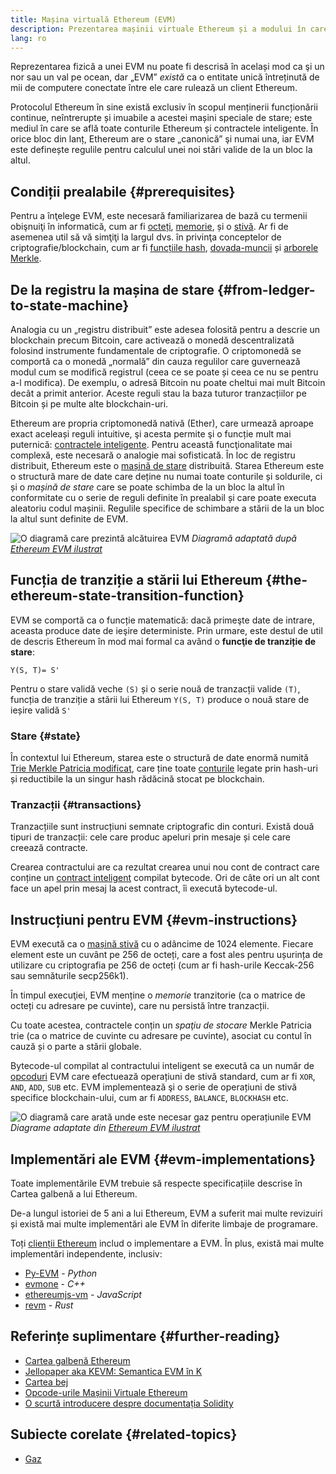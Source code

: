 ```yaml
---
title: Mașina virtuală Ethereum (EVM)
description: Prezentarea mașinii virtuale Ethereum și a modului în care aceasta se referă la stare, tranzacții și contracte inteligente.
lang: ro
---
```


Reprezentarea fizică a unei EVM nu poate fi descrisă în același mod ca şi un nor sau un val pe ocean, dar „EVM” _există_ ca o entitate unică întreținută de mii de computere conectate între ele care rulează un client Ethereum.

Protocolul Ethereum în sine există exclusiv în scopul menținerii funcționării continue, neîntrerupte și imuabile a acestei mașini speciale de stare; este mediul în care se află toate conturile Ethereum și contractele inteligente. În orice bloc din lanț, Ethereum are o stare „canonică” şi numai una, iar EVM este definește regulile pentru calculul unei noi stări valide de la un bloc la altul.

## Condiții prealabile {#prerequisites}

Pentru a înţelege EVM, este necesară familiarizarea de bază cu termenii obişnuiţi în informatică, cum ar fi [octeți](https://wikipedia.org/wiki/Byte), [memorie](https://wikipedia.org/wiki/Computer_memory), și o [stivă](<https://wikipedia.org/wiki/Stack_(abstract_data_type)>). Ar fi de asemenea util să vă simţiţi la largul dvs. în privinţa conceptelor de criptografie/blockchain, cum ar fi [funcțiile hash](https://wikipedia.org/wiki/Cryptographic_hash_function), [dovada-muncii](https://wikipedia.org/wiki/Proof_of_work) și [arborele Merkle](https://wikipedia.org/wiki/Merkle_tree).

## De la registru la mașina de stare {#from-ledger-to-state-machine}

Analogia cu un „registru distribuit” este adesea folosită pentru a descrie un blockchain precum Bitcoin, care activează o monedă descentralizată folosind instrumente fundamentale de criptografie. O criptomonedă se comportă ca o monedă „normală” din cauza regulilor care guvernează modul cum se modifică registrul (ceea ce se poate și ceea ce nu se pentru a-l modifica). De exemplu, o adresă Bitcoin nu poate cheltui mai mult Bitcoin decât a primit anterior. Aceste reguli stau la baza tuturor tranzacțiilor pe Bitcoin și pe multe alte blockchain-uri.

Ethereum are propria criptomonedă nativă (Ether), care urmează aproape exact aceleași reguli intuitive, şi acesta permite şi o funcție mult mai puternică: [contractele inteligente](/developers/docs/smart-contracts/). Pentru această funcţionalitate mai complexă, este necesară o analogie mai sofisticată. În loc de registru distribuit, Ethereum este o [mașină de stare](https://wikipedia.org/wiki/Finite-state_machine) distribuită. Starea Ethereum este o structură mare de date care deține nu numai toate conturile și soldurile, ci și o _mașină de stare_ care se poate schimba de la un bloc la altul în conformitate cu o serie de reguli definite în prealabil și care poate executa aleatoriu codul mașinii. Regulile specifice de schimbare a stării de la un bloc la altul sunt definite de EVM.

![O diagramă care prezintă alcătuirea EVM](./evm.png) _Diagramă adaptată după [Ethereum EVM ilustrat](https://takenobu-hs.github.io/downloads/ethereum_evm_illustrated.pdf)_

## Funcția de tranziție a stării lui Ethereum {#the-ethereum-state-transition-function}

EVM se comportă ca o funcție matematică: dacă primeşte date de intrare, aceasta produce date de ieşire deterministe. Prin urmare, este destul de util de descris Ethereum în mod mai formal ca având o **funcţie de tranziție de stare**:

```
Y(S, T)= S'
```

Pentru o stare validă veche `(S)` și o serie nouă de tranzacții valide `(T)`, funcția de tranziție a stării lui Ethereum `Y(S, T)` produce o nouă stare de ieșire validă `S'`

### Stare {#state}

În contextul lui Ethereum, starea este o structură de date enormă numită [Trie Merkle Patricia modificat](https://eth.wiki/en/fundamentals/patricia-tree), care ține toate [conturile](/developers/docs/accounts/) legate prin hash-uri și reductibile la un singur hash rădăcină stocat pe blockchain.

### Tranzacții {#transactions}

Tranzacțiile sunt instrucțiuni semnate criptografic din conturi. Există două tipuri de tranzacții: cele care produc apeluri prin mesaje și cele care creează contracte.

Crearea contractului are ca rezultat crearea unui nou cont de contract care conține un [contract inteligent](/developers/docs/smart-contracts/anatomy/) compilat bytecode. Ori de câte ori un alt cont face un apel prin mesaj la acest contract, îi execută bytecode-ul.

## Instrucțiuni pentru EVM {#evm-instructions}

EVM execută ca o [mașină stivă](https://wikipedia.org/wiki/Stack_machine) cu o adâncime de 1024 elemente. Fiecare element este un cuvânt pe 256 de octeți, care a fost ales pentru ușurința de utilizare cu criptografia pe 256 de octeți (cum ar fi hash-urile Keccak-256 sau semnăturile secp256k1).

În timpul execuţiei, EVM menține o _memorie_ tranzitorie (ca o matrice de octeți cu adresare pe cuvinte), care nu persistă între tranzacții.

Cu toate acestea, contractele conțin un _spaţiu de stocare_ Merkle Patricia trie (ca o matrice de cuvinte cu adresare pe cuvinte), asociat cu contul în cauză și o parte a stării globale.

Bytecode-ul compilat al contractului inteligent se execută ca un număr de [opcoduri](/developers/docs/evm/opcodes) EVM care efectuează operațiuni de stivă standard, cum ar fi `XOR`, `AND`, `ADD`, `SUB` etc. EVM implementează şi o serie de operațiuni de stivă specifice blockchain-ului, cum ar fi `ADDRESS`, `BALANCE`, `BLOCKHASH` etc.

![O diagramă care arată unde este necesar gaz pentru operațiunile EVM](../gas/gas.png) _Diagrame adaptate din [Ethereum EVM ilustrat](https://takenobu-hs.github.io/downloads/ethereum_evm_illustrated.pdf)_

## Implementări ale EVM {#evm-implementations}

Toate implementările EVM trebuie să respecte specificațiile descrise în Cartea galbenă a lui Ethereum.

De-a lungul istoriei de 5 ani a lui Ethereum, EVM a suferit mai multe revizuiri și există mai multe implementări ale EVM în diferite limbaje de programare.

Toți [clienții Ethereum](/developers/docs/nodes-and-clients/#execution-clients) includ o implementare a EVM. În plus, există mai multe implementări independente, inclusiv:

- [Py-EVM](https://github.com/ethereum/py-evm) - _Python_
- [evmone](https://github.com/ethereum/evmone) - _C++_
- [ethereumjs-vm](https://github.com/ethereumjs/ethereumjs-vm) - _JavaScript_
- [revm](https://github.com/bluealloy/revm) - _Rust_

## Referințe suplimentare {#further-reading}

- [Cartea galbenă Ethereum](https://ethereum.github.io/yellowpaper/paper.pdf)
- [Jellopaper aka KEVM: Semantica EVM în K](https://jellopaper.org/)
- [Cartea bej](https://github.com/chronaeon/beigepaper)
- [Opcode-urile Mașinii Virtuale Ethereum](https://www.ethervm.io/)
- [O scurtă introducere despre documentația Solidity](https://docs.soliditylang.org/en/latest/introduction-to-smart-contracts.html#index-6)

## Subiecte corelate {#related-topics}

- [Gaz](/developers/docs/gas/)
